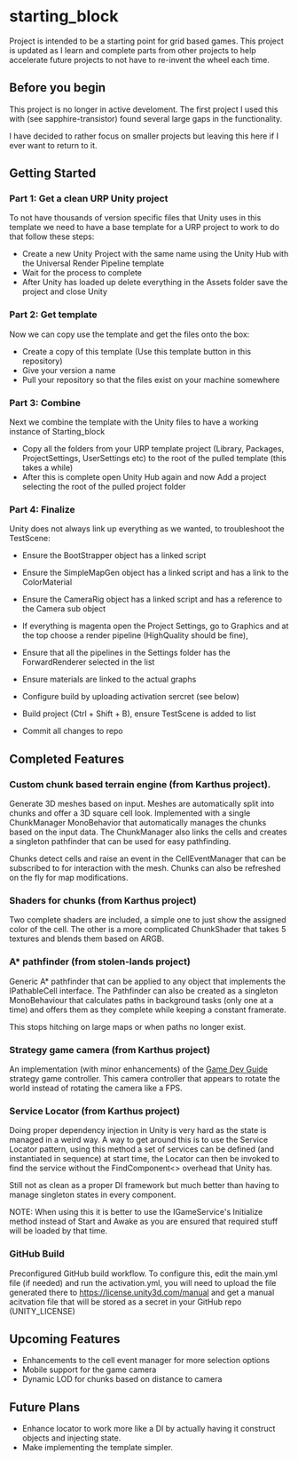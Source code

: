 # starting_block
Project is intended to be a starting point for grid based games.  This project is updated as I learn and complete parts from other projects to help accelerate future projects to not have to re-invent the wheel each time.

## Before you begin

This project is no longer in active develoment.  The first project I used this with (see sapphire-transistor) found several large gaps in the functionality.

I have decided to rather focus on smaller projects but leaving this here if I ever want to return to it.

## Getting Started

### Part 1: Get a clean URP Unity project

To not have thousands of version specific files that Unity uses in this template we need to have a base template for a URP project to work to do that follow these steps:

- Create a new Unity Project with the same name using the Unity Hub with the Universal Render Pipeline template
- Wait for the process to complete 
- After Unity has loaded up delete everything in the Assets folder save the project and close Unity

### Part 2: Get template

Now we can copy use the template and get the files onto the box:

- Create a copy of this template (Use this template button in this repository)
- Give your version a name
- Pull your repository so that the files exist on your machine somewhere

### Part 3: Combine

Next we combine the template with the Unity files to have a working instance of Starting_block

- Copy all the folders from your URP template project (Library, Packages, ProjectSettings, UserSettings etc) to the root of the pulled template (this takes a while)
- After this is complete open Unity Hub again and now Add a project selecting the root of the pulled project folder

### Part 4: Finalize

Unity does not always link up everything as we wanted, to troubleshoot the TestScene:

- Ensure the BootStrapper object has a linked script
- Ensure the SimpleMapGen object has a linked script and has a link to the ColorMaterial
- Ensure the CameraRig object has a linked script and has a reference to the Camera sub object
- If everything is magenta open the Project Settings, go to Graphics and at the top choose a render pipeline (HighQuality should be fine), 
- Ensure that all the pipelines in the Settings folder has the ForwardRenderer selected in the list
- Ensure materials are linked to the actual graphs

- Configure build by uploading activation sercret (see below)

- Build project (Ctrl + Shift + B), ensure TestScene is added to list
- Commit all changes to repo

## Completed Features

### Custom chunk based terrain engine (from Karthus project).  

Generate 3D meshes based on input.  Meshes are automatically split into chunks and offer a 3D square cell look.  Implemented with a single ChunkManager MonoBehavior that automatically manages the chunks based on the input data.  The ChunkManager also links the cells and creates a singleton pathfinder that can be used for easy pathfinding.

Chunks detect cells and raise an event in the CellEventManager that can be subscribed to for interaction with the mesh.  Chunks can also be refreshed on the fly  for map modifications.

### Shaders for chunks (from Karthus project)

Two complete shaders are included, a simple one to just show the assigned color of the cell.  The other is a more complicated ChunkShader that takes 5 textures and blends them based on ARGB.

### A* pathfinder (from stolen-lands project)

Generic A* pathfinder that can be applied to any object that implements the IPathableCell interface.  The Pathfinder can also be created as a singleton MonoBehaviour that calculates paths in background tasks (only one at a time) and offers them as they complete while keeping a constant framerate.  

This stops hitching on large maps or when paths no longer exist.

### Strategy game camera (from Karthus project)

An implementation (with minor enhancements) of the [Game Dev Guide](https://www.youtube.com/watch?v=rnqF6S7PfFA) strategy game controller.  This camera controller that appears to rotate the world instead of rotating the camera like a FPS.

### Service Locator (from Karthus project)

Doing proper dependency injection in Unity is very hard as the state is managed in a weird way.  A way to get around this is to use the Service Locator pattern, using this method a set of services can be defined (and instantiated in sequence) at start time, the Locator can then be invoked to find the service without the FindComponent<> overhead that Unity has. 

Still not as clean as a proper DI framework but much better than having to manage singleton states in every component.  

NOTE: When using this it is better to use the IGameService's Initialize method instead of Start and Awake as you are ensured that required stuff will be loaded by that time.

### GitHub Build

Preconfigured GitHub build workflow.  To configure this, edit the main.yml file (if needed) and run the activation.yml, you will need to upload the file generated there to https://license.unity3d.com/manual and get a manual acitvation file that will be stored as a secret in your GitHub repo (UNITY_LICENSE)

## Upcoming Features

- Enhancements to the cell event manager for more selection options
- Mobile support for the game camera
- Dynamic LOD for chunks based on distance to camera

## Future Plans

- Enhance locator to work more like a DI by actually having it construct objects and injecting state.
- Make implementing the template simpler.
